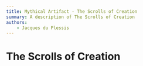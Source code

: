 ```yaml
---
title: Mythical Artifact - The Scrolls of Creation
summary: A description of The Scrolls of Creation
authors:
    - Jacques du Plessis
---
```

# The Scrolls of Creation